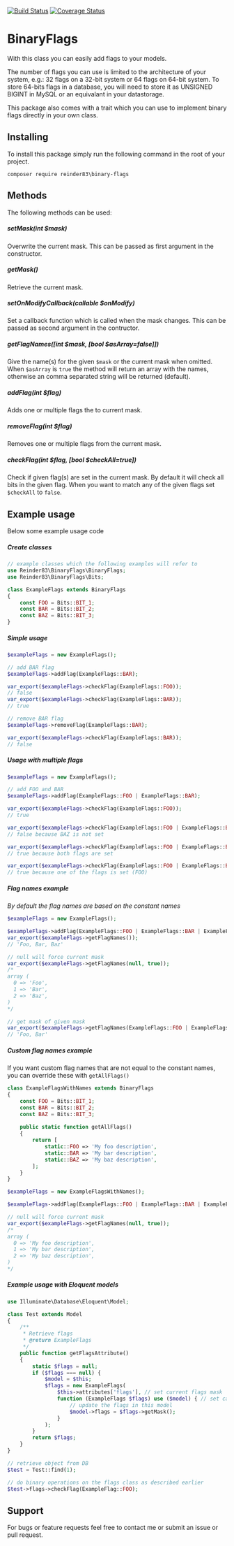 [![Build Status](https://travis-ci.org/reinder83/binary-flags.svg?branch=master)](https://travis-ci.org/reinder83/binary-flags)
[![Coverage Status](https://coveralls.io/repos/github/reinder83/binary-flags/badge.svg?branch=master)](https://coveralls.io/github/reinder83/binary-flags?branch=master)

# BinaryFlags
With this class you can easily add flags to your models.
  
The number of flags you can use is limited to the architecture of your system, e.g.: 32 flags on a 32-bit system or 64 flags on 64-bit system. 
To store 64-bits flags in a database, you will need to store it as UNSIGNED BIGINT in MySQL or an equivalant in your datastorage.

This package also comes with a trait which you can use to implement binary flags directly in your own class.

## Installing
To install this package simply run the following command in the root of your project.
```
composer require reinder83\binary-flags
```

## Methods
The following methods can be used:

##### setMask(int $mask)
Overwrite the current mask.
This can be passed as first argument in the constructor.

##### getMask()
Retrieve the current mask.

##### setOnModifyCallback(callable $onModify)
Set a callback function which is called when the mask changes. 
This can be passed as second argument in the contructor.

##### getFlagNames([int $mask, [bool $asArray=false]])
Give the name(s) for the given `$mask` or the current mask when omitted.
When `$asArray` is `true` the method will return an array with the names, 
otherwise an comma separated string will be returned (default).

##### addFlag(int $flag)
Adds one or multiple flags the to current mask.

##### removeFlag(int $flag)
Removes one or multiple flags from the current mask.

##### checkFlag(int $flag, [bool $checkAll=true])
Check if given flag(s) are set in the current mask. 
By default it will check all bits in the given flag. 
When you want to match any of the given flags set `$checkAll` to `false`.

## Example usage

Below some example usage code

##### Create classes
```php
// example classes which the following examples will refer to
use Reinder83\BinaryFlags\BinaryFlags;
use Reinder83\BinaryFlags\Bits;

class ExampleFlags extends BinaryFlags
{
    const FOO = Bits::BIT_1;
    const BAR = Bits::BIT_2;
    const BAZ = Bits::BIT_3;
}
```

##### Simple usage
```php
$exampleFlags = new ExampleFlags();

// add BAR flag
$exampleFlags->addFlag(ExampleFlags::BAR);

var_export($exampleFlags->checkFlag(ExampleFlags::FOO)); 
// false
var_export($exampleFlags->checkFlag(ExampleFlags::BAR)); 
// true

// remove BAR flag
$exampleFlags->removeFlag(ExampleFlags::BAR);

var_export($exampleFlags->checkFlag(ExampleFlags::BAR)); 
// false
```

##### Usage with multiple flags
```php
$exampleFlags = new ExampleFlags();

// add FOO and BAR
$exampleFlags->addFlag(ExampleFlags::FOO | ExampleFlags::BAR); 

var_export($exampleFlags->checkFlag(ExampleFlags::FOO)); 
// true

var_export($exampleFlags->checkFlag(ExampleFlags::FOO | ExampleFlags::BAZ)); 
// false because BAZ is not set

var_export($exampleFlags->checkFlag(ExampleFlags::FOO | ExampleFlags::BAR)); 
// true because both flags are set

var_export($exampleFlags->checkFlag(ExampleFlags::FOO | ExampleFlags::BAZ, true)); 
// true because one of the flags is set (FOO)
```

##### Flag names example
_By default the flag names are based on the constant names_
```php
$exampleFlags = new ExampleFlags();

$exampleFlags->addFlag(ExampleFlags::FOO | ExampleFlags::BAR | ExampleFlags::BAZ);
var_export($exampleFlags->getFlagNames());
// 'Foo, Bar, Baz'

// null will force current mask
var_export($exampleFlags->getFlagNames(null, true));
/*
array (
  0 => 'Foo',
  1 => 'Bar',
  2 => 'Baz',
)
*/

// get mask of given mask
var_export($exampleFlags->getFlagNames(ExampleFlags::FOO | ExampleFlags::BAR));
// 'Foo, Bar'
```

##### Custom flag names example
If you want custom flag names that are not equal to the constant names, you can override these with `getAllFlags()`

```php
class ExampleFlagsWithNames extends BinaryFlags
{
    const FOO = Bits::BIT_1;
    const BAR = Bits::BIT_2;
    const BAZ = Bits::BIT_3;
    
    public static function getAllFlags()
    {
        return [
            static::FOO => 'My foo description',
            static::BAR => 'My bar description',
            static::BAZ => 'My baz description',
        ];
    }
}

$exampleFlags = new ExampleFlagsWithNames();

$exampleFlags->addFlag(ExampleFlags::FOO | ExampleFlags::BAR | ExampleFlags::BAZ);

// null will force current mask
var_export($exampleFlags->getFlagNames(null, true));
/*
array (
  0 => 'My foo description',
  1 => 'My bar description',
  2 => 'My baz description',
)
*/
```

##### Example usage with Eloquent models

```php
use Illuminate\Database\Eloquent\Model;

class Test extends Model
{
    /**
     * Retrieve flags
     * @return ExampleFlags
     */
    public function getFlagsAttribute()
    {
        static $flags = null;
        if ($flags === null) {
            $model = $this;
            $flags = new ExampleFlags(
                $this->attributes['flags'], // set current flags mask
                function (ExampleFlags $flags) use ($model) { // set callback function
                    // update the flags in this model
                    $model->flags = $flags->getMask();
                }
            );
        }
        return $flags;
    }
}

// retrieve object from DB
$test = Test::find(1);

// do binary operations on the flags class as described earlier
$test->flags->checkFlag(ExampleFlag::FOO);
```

## Support
For bugs or feature requests feel free to contact me or submit an issue or pull request. 